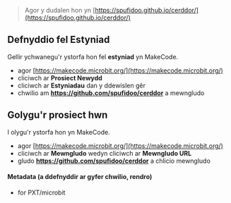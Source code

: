 
> Agor y dudalen hon yn [https://spufidoo.github.io/cerddor/](https://spufidoo.github.io/cerddor/)

## Defnyddio fel Estyniad

Gellir ychwanegu'r ystorfa hon fel **estyniad** yn MakeCode.

* agor [https://makecode.microbit.org/](https://makecode.microbit.org/)
* cliciwch ar **Prosiect Newydd**
* cliciwch ar **Estyniadau** dan y ddewislen gêr
* chwilio am **https://github.com/spufidoo/cerddor** a mewngludo

## Golygu'r prosiect hwn

I olygu'r ystorfa hon yn MakeCode.

* agor [https://makecode.microbit.org/](https://makecode.microbit.org/)
* cliciwch ar **Mewngludo** wedyn cliciwch ar **Mewngludo URL**
* gludo **https://github.com/spufidoo/cerddor** a chlicio mewngludo

#### Metadata (a ddefnyddir ar gyfer chwilio, rendro)

* for PXT/microbit
<script src="https://makecode.com/gh-pages-embed.js"></script><script>makeCodeRender("{{ site.makecode.home_url }}", "{{ site.github.owner_name }}/{{ site.github.repository_name }}");</script>
